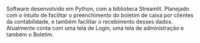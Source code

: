 Software desenvolvido em Python, com a biblioteca Streamlit. Planejado com o intuito de facilitar o preenchimento do boletim de caixa por clientes da contabilidade, e também facilitar o recebimento desses dados.
Atualmente conta com uma tela de Login, uma tela de administração e também o Boletim.
